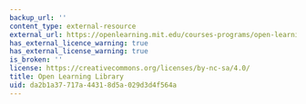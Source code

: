 ```yaml
---
backup_url: ''
content_type: external-resource
external_url: https://openlearning.mit.edu/courses-programs/open-learning-library
has_external_licence_warning: true
has_external_license_warning: true
is_broken: ''
license: https://creativecommons.org/licenses/by-nc-sa/4.0/
title: Open Learning Library
uid: da2b1a37-717a-4431-8d5a-029d3d4f564a
---
```

